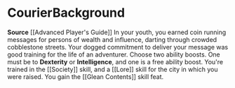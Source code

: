 ﻿---
ability:
- Dexterity
- Intelligence
ability_boost:
- Dexterity
- Intelligence
feat: '[[DATABASE/feat/Glean Contents|Glean Contents]]'
id: '169'
name: Courier
prerequisite: null
rarity: Common
skill:
- '[[DATABASE/skill/Society|Society]]'
- '[[DATABASE/skill/Lore|Lore]] forthe city in which you were raised.'
source: '[[DATABASE/source/Advanced Player''s Guide|Advanced Player''s Guide]]'
subcategory: general
trait: null
type: Background

---
# Courier<span class="item-type">Background</span>

**Source** [[Advanced Player's Guide]] 
In your youth, you earned coin running messages for persons of wealth and influence, darting through crowded cobblestone streets. Your dogged commitment to deliver your message was good training for the life of an adventurer.
Choose two ability boosts. One must be to **Dexterity** or **Intelligence**, and one is a free ability boost.
You're trained in the [[Society]] skill, and a [[Lore]] skill for the city in which you were raised. You gain the [[Glean Contents]] skill feat.